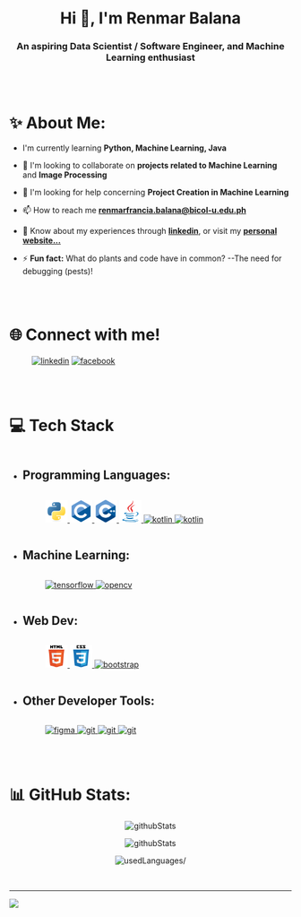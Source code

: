 <h1 align="center">Hi 👋, I'm Renmar Balana</h1>
<h3 align="center">An aspiring Data Scientist / Software Engineer, and Machine Learning enthusiast</h3>

</br></br>

# ✨ About Me:
-  I'm currently learning **Python, Machine Learning, Java**

- 👯 I'm looking to collaborate on **projects related to Machine Learning** and **Image Processing**

- 🤔 I'm looking for help concerning **Project Creation in Machine Learning**

- 📫 How to reach me **renmarfrancia.balana@bicol-u.edu.ph**

- 📄 Know about my experiences through [**linkedin**](https://www.linkedin.com/in/balanarenmar/), or visit my [**personal website...**](https://balanarenmar.github.io/index)

- ⚡ **Fun fact:** What do plants and code have in common? --The need for debugging (pests)!

</br></br>

# 🌐 Connect with me!
<dl>
    <dd>
        <p align="left">
            <a href="https://linkedin.com/in/balanarenmar" target="blank"><img align="center" src="https://raw.githubusercontent.com/rahuldkjain/github-profile-readme-generator/master/src/images/icons/Social/linked-in-alt.svg" alt="linkedin" height="30" width="40" /></a>
            <a href="https://www.facebook.com/renmarbalana.4" target="blank"><img align="center" src="https://raw.githubusercontent.com/rahuldkjain/github-profile-readme-generator/master/src/images/icons/Social/facebook.svg" alt="facebook" height="30" width="40" /></a>
        </p>
    </dd>
</dl>



</br></br>

# 💻 Tech Stack 

<div>
    <ul>
        <li><summary><h2 style="display: inline-block;">Programming Languages:</h2></summary></li>
          <dd>
            <p align="left" >
                <a href="https://www.python.org" target="_blank" rel="noreferrer"> <img src="https://raw.githubusercontent.com/devicons/devicon/master/icons/python/python-original.svg" alt="python" width="40" height="40"/> </a> 
                <a href="https://www.cprogramming.com/" target="_blank" rel="noreferrer"> <img src="https://raw.githubusercontent.com/devicons/devicon/master/icons/c/c-original.svg" alt="c" width="40" height="40"/> </a>
                <a href="https://www.w3schools.com/cpp/" target="_blank" rel="noreferrer"> <img src="https://raw.githubusercontent.com/devicons/devicon/master/icons/cplusplus/cplusplus-original.svg" alt="cplusplus" width="40" height="40"/> </a>
                <a href="https://www.java.com" target="_blank" rel="noreferrer"> <img src="https://raw.githubusercontent.com/devicons/devicon/master/icons/java/java-original.svg" alt="java" width="40" height="40"/> </a>
                <a href="https://kotlinlang.org" target="_blank" rel="noreferrer"> <img src="https://www.vectorlogo.zone/logos/kotlinlang/kotlinlang-icon.svg" alt="kotlin" width="40" height="40"/> </a>
                <a href="https://www.r-project.org/about.html" target="_blank" rel="noreferrer"> <img src="https://www.vectorlogo.zone/logos/r-project/r-project-icon.svg" alt="kotlin" width="40" height="40"/> </a>
            </p>
        </dd>
        <li><summary><h2 style="display: inline-block;">Machine Learning:</h2></summary></li>
        <dd>
            <p align="left" margin=5px>
                <a href="https://www.tensorflow.org" target="_blank" rel="noreferrer"> <img src="https://www.vectorlogo.zone/logos/tensorflow/tensorflow-icon.svg" alt="tensorflow" width="40" height="40"/> </a>
                <a href="https://opencv.org/" target="_blank" rel="noreferrer"> <img src="https://www.vectorlogo.zone/logos/opencv/opencv-icon.svg" alt="opencv" width="40" height="40"/> </a>
            </p>
        </dd>
        <li><summary><h2 style="display: inline-block;">Web Dev:</h2></summary></li>
            <dd>
                <p align="left" margin=5px>
                    <a href="https://www.w3.org/html/" target="_blank" rel="noreferrer"> <img src="https://raw.githubusercontent.com/devicons/devicon/master/icons/html5/html5-original-wordmark.svg" alt="html5" width="40" height="40"/> </a>
                    <a href="https://www.w3schools.com/css/" target="_blank" rel="noreferrer"> <img src="https://raw.githubusercontent.com/devicons/devicon/master/icons/css3/css3-original-wordmark.svg" alt="css3" width="40" height="40"/> </a>
                    <a href="https://getbootstrap.com" target="_blank" rel="noreferrer">
                    <img src="https://upload.vectorlogo.zone/logos/getbootstrap/images/987f8f6c-263a-47b1-a85d-853cfca215d9.svg" alt="bootstrap" width="40" height="40"/> </a>
                </p>
            </dd>
        <li><summary><h2 style="display: inline-block;">Other Developer Tools:</h2></summary></li>
            <dd>
                <p align="left" margin=5px>
                    <a href="https://www.figma.com/" target="_blank" rel="noreferrer"> <img src="https://www.vectorlogo.zone/logos/figma/figma-icon.svg" alt="figma" width="40" height="40"/> </a>
                    <a href="https://git-scm.com/" target="_blank" rel="noreferrer"> <img src="https://www.vectorlogo.zone/logos/git-scm/git-scm-icon.svg" alt="git" width="40" height="40"/> </a>
                    <a href="https://code.visualstudio.com/" target="_blank" rel="noreferrer"> <img src="https://www.vectorlogo.zone/logos/visualstudio_code/visualstudio_code-icon.svg" alt="git" width="40" height="40"/> </a>
                    <a href="https://developer.android.com/studio" target="_blank" rel="noreferrer"> <img src="https://upload.wikimedia.org/wikipedia/commons/thumb/e/e3/Android_Studio_Icon_%282014-2019%29.svg/1200px-Android_Studio_Icon_%282014-2019%29.svg.png" alt="git" width="40" height="40"/> </a>
                </p>
            </dd>
    </ul>
</div>

</br></br>

# 📊 GitHub Stats:

<p align="center"><img src=https://github-readme-stats-sigma-five.vercel.app/api?username=balanarenmar&show_icons=true&theme=tokyonight alt=githubStats /></p>
<p align="center"><img src=https://github-readme-streak-stats.herokuapp.com/?user=balanarenmar&theme=tokyonight&hide_border=false&count_private=true alt=githubStats /></p>
<p align="center"><img src=https://github-readme-stats-sigma-five.vercel.app/api/top-langs/?username=balanarenmar&theme=tokyonight&hide_border=false&include_all_commits=true&count_private=true&langs_count=10&layout=compact alt=usedLanguages/></p>

</br>

---
[![](https://visitcount.itsvg.in/api?id=balanarenmar&icon=0&color=1)](https://visitcount.itsvg.in)
